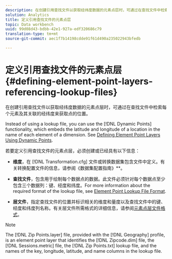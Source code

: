 ```yaml
---
description: 在创建引用查找文件以获取经纬度数据的元素点层时，可通过在查找文件中检索每个元素及其关联的经纬度来获取点的位置。
solution: Analytics
title: 定义引用查找文件的元素点层
topic: Data workbench
uuid: 99d08d43-bdbb-42e1-927a-edf320686c79
translation-type: tm+mt
source-git-commit: aec1f7b14198cdde91f61d490a235022943bfedb

---
```



# 定义引用查找文件的元素点层{#defining-element-point-layers-referencing-lookup-files}

在创建引用查找文件以获取经纬度数据的元素点层时，可通过在查找文件中检索每个元素及其关联的经纬度来获取点的位置。

Instead of using a lookup file, you can use the [!DNL Dynamic Points] functionality, which embeds the latitude and longitude of a location in the name of each element of a dimension. See [Defining Element Point Layers Using Dynamic Points](../../../../../home/c-geo-oview/c-wk-img-lyrs/c-elmt-pt-lyrs/c-elmt-pt-lyrs-ref-lkp-files/c-elmt-pt-lyr-file-frmt/c-dyn-pts.md#concept-77ae65bedc3f465489bc135ae7e3c2f3).

若要定义引用查找文件的元素点层，必须创建或已经具有以下信息：

* **维度**，在 [!DNL Transformation.cfg] 文件或转换数据集包含文件中定义。有关转换配置文件的信息，请参阅《数据集配置指南》**。

* **查找文件**，包含用于绘制每个数据点的数据。此文件必须针对每个数据点至少包含三个数据列：键、经度和纬度。For more information about the required format of the lookup file, see [Element Point Lookup File Format](../../../../../home/c-geo-oview/c-wk-img-lyrs/c-elmt-pt-lyrs/c-elmt-pt-lyrs-ref-lkp-files/c-elmt-pt-lkp-file-frmt.md#concept-c059121019ea4dbcb1c17129567f4121).

* **层文件**，指定查找文件的位置并标识相关的维度和量度以及查找文件中的键、经度和纬度列名称。有关层文件所需格式的详细信息，请参阅[元素点层文件格式](../../../../../home/c-geo-oview/c-wk-img-lyrs/c-elmt-pt-lyrs/c-elmt-pt-lyrs-ref-lkp-files/c-elmt-pt-lyr-file-frmt/c-elmt-pt-lyr-file-frmt.md#concept-678a95cb69644105a7af1b86ad5a5981)。

>[!NOTE]
>
>The [!DNL Zip Points.layer] file, provided with the [!DNL Geography] profile, is an element point layer that identifies the [!DNL Zipcode.dim] file, the [!DNL Sessions.metric] file, the [!DNL Zip Points.txt] lookup file, and the names of the key, longitude, latitude, and name columns in the lookup file.

